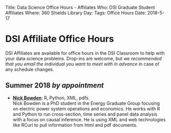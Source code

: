 Title: Data Science Office Hours - Affiliates
Who: DSI Graduate Student Affiliates
Where: 360 Shields Library
Day: 
Tags: Office Hours
Date: 2018-5-17

# DSI Affiliate Office Hours

DSI Affiliates are available for office hours in the DSI Classroom to
help with your data science problems. Drop-ins are welcome, but *we
recommended that you email the individual you want to meet with in advance* in
case of any schedule changes.


## Summer 2018 *by appointment*
* __[Nick Bowden](mailto:nsbowden@ucdavis.edu)__: R, Python, XML, pdfs.  
	Nick Bowden is a PhD student in the Energy Graduate Group focusing on electric power system operations and economics. He works with R and Python to run cross-section, time series and panel data analysis with a focus on causal inference. He is using XML and web technologies like RCurl to pull information from html and pdf documents.